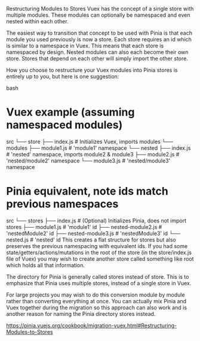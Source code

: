 Restructuring Modules to Stores
Vuex has the concept of a single store with multiple modules. These modules can optionally be namespaced and even nested within each other.

The easiest way to transition that concept to be used with Pinia is that each module you used previously is now a store. Each store requires an id which is similar to a namespace in Vuex. This means that each store is namespaced by design. Nested modules can also each become their own store. Stores that depend on each other will simply import the other store.

How you choose to restructure your Vuex modules into Pinia stores is entirely up to you, but here is one suggestion:

bash
# Vuex example (assuming namespaced modules)
src
└── store
    ├── index.js           # Initializes Vuex, imports modules
    └── modules
        ├── module1.js     # 'module1' namespace
        └── nested
            ├── index.js   # 'nested' namespace, imports module2 & module3
            ├── module2.js # 'nested/module2' namespace
            └── module3.js # 'nested/module3' namespace

# Pinia equivalent, note ids match previous namespaces
src
└── stores
    ├── index.js          # (Optional) Initializes Pinia, does not import stores
    ├── module1.js        # 'module1' id
    ├── nested-module2.js # 'nestedModule2' id
    ├── nested-module3.js # 'nestedModule3' id
    └── nested.js         # 'nested' id
This creates a flat structure for stores but also preserves the previous namespacing with equivalent ids. If you had some state/getters/actions/mutations in the root of the store (in the store/index.js file of Vuex) you may wish to create another store called something like root which holds all that information.

The directory for Pinia is generally called stores instead of store. This is to emphasize that Pinia uses multiple stores, instead of a single store in Vuex.

For large projects you may wish to do this conversion module by module rather than converting everything at once. You can actually mix Pinia and Vuex together during the migration so this approach can also work and is another reason for naming the Pinia directory stores instead.



https://pinia.vuejs.org/cookbook/migration-vuex.html#Restructuring-Modules-to-Stores

